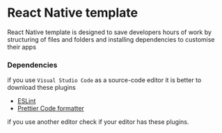 # React Native template


React Native template is designed to save developers hours of work by structuring of files and folders and installing dependencies to customise their apps
### Dependencies

if you use `Visual Studio Code` as a source-code editor it is better to download these plugins


-  [ESLint](https://marketplace.visualstudio.com/items?itemName=dbaeumer.vscode-eslint)
-  [Prettier  Code formatter](https://marketplace.visualstudio.com/items?itemName=esbenp.prettier-vscode)

if you use another editor check if your editor has these plugins.
